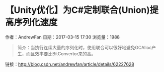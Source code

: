# 【Unity优化】为C#定制联合(Union)提高序列化速度
作者：AndrewFan
日期：2017-03-15 17:30
浏览量：1988
> 简介：当执行连续大量的序列化时，使用联合可以很好地避免GCAlloc产生，而且效率要比BitConvertor来的高。

 链接：http://blog.csdn.net/andrewfan/article/details/62227628
